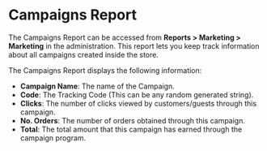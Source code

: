 Campaigns Report
================

The Campaigns Report can be accessed from **Reports > Marketing > Marketing** in the administration. This report lets you keep track information about all campaigns created inside the store.

The Campaigns Report displays the following information:

- **Campaign Name**: The name of the Campaign.
- **Code**: The Tracking Code (This can be any random generated string).
- **Clicks**: The number of clicks viewed by customers/guests through this campaign.
- **No. Orders**: The number of orders obtained through this campaign.
- **Total**: The total amount that this campaign has earned through the campaign program.
